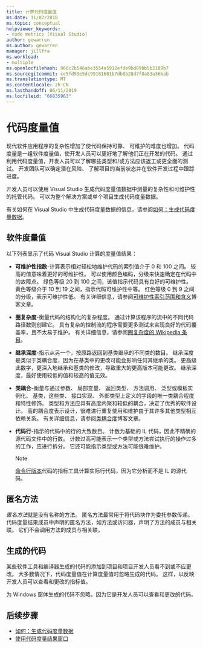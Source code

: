 ```yaml
---
title: 计算代码度量值
ms.date: 11/02/2018
ms.topic: conceptual
helpviewer_keywords:
- code metrics [Visual Studio]
author: gewarren
ms.author: gewarren
manager: jillfra
ms.workload:
- multiple
ms.openlocfilehash: 960c2b546abe3554a5912efde9bd09bb5b2189b7
ms.sourcegitcommit: cc5fd59e5dc99181601b7db8b28d7f8a83a36bab
ms.translationtype: MT
ms.contentlocale: zh-CN
ms.lasthandoff: 06/11/2019
ms.locfileid: "66835963"
---
```

# <a name="code-metrics-values"></a>代码度量值

现代软件应用程序的复杂性增加了使代码保持可靠、 可维护的难度也增加。 代码度量是一组软件度量值，使开发人员可以更好地了解他们正在开发的代码。 通过利用代码度量值，开发人员可以了解哪些类型和/或方法应该返工或更全面的测试。 开发团队可以确定潜在风险、 了解项目的当前状态并在软件开发过程中跟踪进度。

开发人员可以使用 Visual Studio 生成代码度量值数据中测量的复杂性和可维护性的托管代码。 可以为整个解决方案或单个项目生成代码度量数据。

有关如何在 Visual Studio 中生成代码度量数据的信息，请参阅[如何：生成代码度量数据](../code-quality/how-to-generate-code-metrics-data.md)。

## <a name="software-measurements"></a>软件度量值

以下列表显示了代码 Visual Studio 计算的度量值结果：

- **可维护性指数**-计算表示相对轻松地维护代码的索引值介于 0 和 100 之间。 较高的值意味着更好的可维护性。 可以使用颜色编码，分级来快速确定在代码中的故障点。 绿色等级 20 到 100 之间，该值指示代码具有良好的可维护性。 黄色等级介于 10 到 19 之间，指示代码可维护性中等。 红色等级 0 到 9 之间的分级，表示可维护性低。 有关详细信息，请参阅[可维护性索引范围和含义](https://blogs.msdn.microsoft.com/codeanalysis/2007/11/20/maintainability-index-range-and-meaning/)博客文章。

- **圈复杂度**-衡量代码的结构化的复杂程度。 通过计算该程序的流中的不同代码路径数则创建它。 具有复杂的控制流的程序需要更多测试来实现良好的代码覆盖率，且不太易于维护。 有关详细信息，请参阅[圈复杂度的 Wikipedia 条目](https://wikipedia.org/wiki/Cyclomatic_complexity)。

- **继承深度**-指示从另一个，按原路返回到基类继承的不同类的数目。 继承深度是类似于类耦合度，因为在基类中的更改可能会影响任何其继承的类。 更高级此数字，更深入地继承和基类的修改，导致重大的更高版本可能更改。 继承深度，最好使用较低的值和较高的值无效。

- **类耦合**-衡量与通过参数、 局部变量、 返回类型、 方法调用、 泛型或模板实例化、 基类，这些类、 接口实现、 外部类型上定义的字段的唯一类耦合程度和特性修饰。 类型和方法应具有高度内聚和较低的耦合，决定了优秀的软件设计。 高的耦合度表示设计，很难进行重复使用和维护由于其许多其他类型相互依赖关系。 有关详细信息，请参阅[类耦合度](https://blogs.msdn.microsoft.com/zainnab/2011/05/25/code-metrics-class-coupling/)博客文章。

- **代码行**-指示的代码中的行的大致数目。 计数为基础的 IL 代码，因此不精确的源代码文件中的行数。 计数过高可能表示一个类型或方法尝试执行的操作过多的工作，应进行拆分。 它还可能指示类型或方法可能很难维护。

   > [!NOTE]
   > [命令行版本](../code-quality/how-to-generate-code-metrics-data.md#command-line-code-metrics)代码的指标工具计算实际行代码，因为它分析而不是 IL 的源代码。

## <a name="anonymous-methods"></a>匿名方法

*匿名方法*就是没有名称的方法。 匿名方法最常用于将代码块作为委托参数传递。 代码度量结果成员中声明的匿名方法，如方法或访问器，声明了方法的成员与相关联。 它们不会调用方法的成员与相关联。

## <a name="generated-code"></a>生成的代码

某些软件工具和编译器生成的代码的添加到项目和项目开发人员看不到或不应更改。 大多数情况下，代码度量值在计算度量值时忽略生成的代码。 这样，以反映开发人员可以查看和更改的指标值。

为 Windows 窗体生成的代码不忽略，因为它是开发人员可以查看和更改的代码。

## <a name="next-steps"></a>后续步骤

- [如何：生成代码度量数据](../code-quality/how-to-generate-code-metrics-data.md)
- [使用代码度量结果窗口](../code-quality/working-with-code-metrics-data.md)
